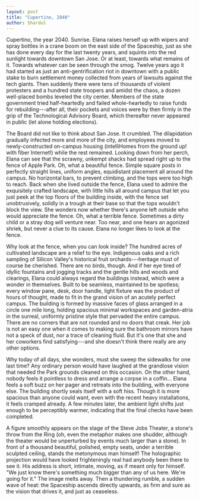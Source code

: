 ```yaml
---
layout: post
title: "Cupertino, 2040"
author: Shardul
---
```


Cupertino, the year 2040. Sunrise. Elana raises herself up with wipers and spray
bottles in a crane boom on the east side of the Spaceship, just as she has done
every day for the last twenty years, and squints into the red sunlight towards
downtown San Jose. Or at least, towards what remains of it. Towards whatever can
be seen through the smog. Twelve years ago it had started as just an
anti-gentrification riot in downtown with a public stake to burn settlement
money collected from years of lawsuits against the tech giants. Then suddenly
there were tens of thousands of violent protesters and a hundred state troopers
and amidst the chaos, a dozen well-placed bombs leveled the city center. Members
of the state government tried half-heartedly and failed whole-heartedly to raise
funds for rebuilding---after all, their pockets and voices were by then firmly
in the grip of the Technological Advisory Board, which thereafter never appeared
in public (let alone holding elections).

The Board did not like to think about San Jose. It crumbled. The dilapidation
gradually infected more and more of the city, and employees moved to
newly-constructed on-campus housing (intelliHomes from the ground up! with fiber
Internet!) while the rest remained. Looking down from her perch, Elana can see
that the scrawny, unkempt shacks had spread right up to the fence of Apple Park.
Oh, what a beautiful fence. Simple square posts in perfectly straight lines,
uniform angles, equidistant placement all around the campus. No horizontal bars,
to prevent climbing, and the tops were too high to reach. Back when she lived
outside the fence, Elana used to admire the exquisitely crafted landscape, with
little hills all around campus that let you just peek at the top floors of the
building inside, with the fence set unobtrusively, solidly in a trough at their
base so that the tops wouldn't block the view. She wonders now whether there's
anyone left outside who would appreciate the fence. Oh, what a terrible fence.
Sometimes a dirty child or a stray dog will venture near. Too near, and one
hears an agonized shriek, but never a clue to its cause. Elana no longer likes
to look at the fence.

Why look at the fence, when you can look inside? The hundred acres of cultivated
landscape are a relief to the eye. Indigenous oaks and a rich sampling of Silicon
Valley's historical fruit orchards---heritage must of course be cherished. There
are no birds, though. And if her eye tired of idyllic fountains and jogging
tracks and the gentle hills and woods and clearings, Elana could
always regard the buildings instead, which were a wonder in themselves. Built to
be seamless, maintained to be spotless; every window pane, desk, door handle,
light fixture was the product of hours of thought, made to fit in the grand
vision of an acutely perfect campus. The building is formed by massive faces of
glass arranged in a circle one mile long, holding spacious minimal workspaces
and garden-atria in the surreal, uniformly pristine style that pervaded the
entire campus. There are no corners that are not rounded and no doors that
creak. Her job is not an easy one when it comes to
making sure the bathroom mirrors have not a speck of dust, nor a trace of
cleaning fluid. But it's one that she and her coworkers find satisfying---and
she doesn't think there really are any other options.

Why today of all days, she wonders, must she sweep the sidewalks for one last
time? Any ordinary person would have laughed at the grandiose vision that needed
the Park grounds cleaned on this occasion. On the other hand, nobody feels it
pointless to dress and arrange a corpse in a coffin... Elana feels a soft buzz
on her pager and retreats into the building, with everyone else. The building
shortly seals itself with a soft hiss. Though it is more spacious than anyone
could want, even with the recent heavy installations, it feels cramped already.
A few minutes later, the ambient light shifts just enough to be perceptibly
warmer, indicating that the final checks have been completed.

A figure smoothly appears on the stage of the Steve Jobs Theater, a stone's
throw from the Ring (oh, even the metaphor makes one shudder, although the
theater would be unperturbed by events much larger than a stone). In front of a
thousand beautiful, polished, empty seats, under a terrible sculpted ceiling,
stands the metonymous man himself! The holographic projection would have looked
frighteningly real had anybody been there to see it. His address is short,
intimate, moving, as if meant only for himself. "We just know there's something
much bigger than any of us here. We're going for it." The image melts away. Then
a thundering rumble, a sudden wave of heat: the Spaceship ascends directly
upwards, as firm and sure as the vision that drives it, and just as ceaseless.
